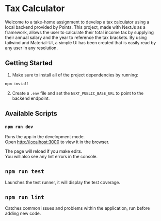 # Tax Calculator

Welcome to a take-home assignment to develop a tax calculator using a local backend provided by Points.
This project, made with NextJs as a framework, allows the user to calculate their total income tax by supplying their annual salary and the year to reference the tax brackets.
By using tailwind and Material-UI, a simple UI has been created that is easily read by any user in any resolution.


## Getting Started

1. Make sure to install all of the project dependencies by running:

```bash
npm install
```

2. Create a `.env` file and set the `NEXT_PUBLIC_BASE_URL` to point to the backend endpoint.

## Available Scripts

### `npm run dev`
Runs the app in the development mode.<br/>
Open [http://localhost:3000](http://localhost:3000) to view it in the browser.

The page will reload if you make edits.<br/>
You will also see any lint errors in the console.

## `npm run test`
Launches the test runner, it will display the test coverage.

## `npm run lint`
Catches common issues and problems within the application, run before adding new code.
